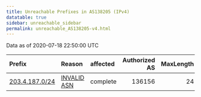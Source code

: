 ```yaml
---
title: Unreachable Prefixes in AS138205 (IPv4)
datatable: true
sidebar: unreachable_sidebar
permalink: unreachable_AS138205-v4.html
---
```


Data as of 2020-07-18 22:50:00 UTC


<div class="datatable-begin"></div>

| Prefix                                                 | Reason                                                                                                 | affected   |   Authorized AS |   MaxLength | Anchor                                       |   unreachable /24s |
|:-------------------------------------------------------|:-------------------------------------------------------------------------------------------------------|:-----------|----------------:|------------:|:---------------------------------------------|-------------------:|
| [203.4.187.0/24](https://stat.ripe.net/203.4.187.0/24) | [INVALID ASN](https://rpki-validator.ripe.net/announcement-preview?asn=AS138205&prefix=203.4.187.0/24) | complete   |          136156 |          24 | [APNIC](unreachable_APNIC_RPKI_Root-v4.html) |                  1 |

<div class="datatable-end"></div>